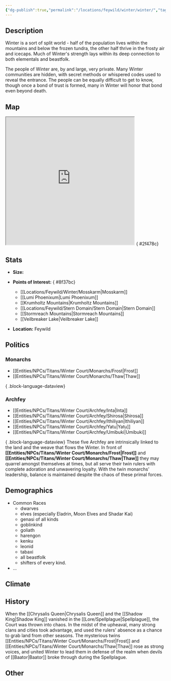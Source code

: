 ```yaml
---
{"dg-publish":true,"permalink":"/locations/feywild/winter/winter/","tags":["Location","Court","Winter"]}
---
```


## Description
Winter is a sort of split world - half of the population lives within the mountains and below the frozen tundra, the other half thrive in the frosty air and icecaps. 
Much of Winter's strength lays within its deep connection to both elementals and beastfolk. 


The people of Winter are, by and large, very private. Many Winter communities are hidden, with secret methods or whispered codes used to reveal the entrance. The people can be equally difficult to get to know, though once a bond of trust is formed, many in Winter will honor that bond even beyond death. 
## Map
<iframe src="https://ruetooo.github.io/leaflet-map-simple/winterMap" width=80% height="400"></iframe>
{ #2f478c}


## Stats
- **Size:** 
- **Points of Interest:**
{ #8f37bc}

    - [[Locations/Feywild/Winter/Mosskarm\|Mosskarm]]
    - [[Lumi Phoenixum\|Lumi Phoenixum]]
    - [[Krumholtz Mountains\|Krumholtz Mountains]]
    - [[Locations/Feywild/Stern Domain/Stern Domain\|Stern Domain]]
    - [[Stormreach Mountains\|Stormreach Mountains]]
    - [[Veilbreaker Lake\|Veilbreaker Lake]]
- **Location:** Feywild

## Politics
### Monarchs
- [[Entities/NPCs/Titans/Winter Court/Monarchs/Frost\|Frost]]
- [[Entities/NPCs/Titans/Winter Court/Monarchs/Thaw\|Thaw]]

{ .block-language-dataview}
### Archfey
- [[Entities/NPCs/Titans/Winter Court/Archfey/Inta\|Inta]]
- [[Entities/NPCs/Titans/Winter Court/Archfey/Shirosa\|Shirosa]]
- [[Entities/NPCs/Titans/Winter Court/Archfey/Ithiliyan\|Ithiliyan]]
- [[Entities/NPCs/Titans/Winter Court/Archfey/Yatu\|Yatu]]
- [[Entities/NPCs/Titans/Winter Court/Archfey/Umibuki\|Umibuki]]

{ .block-language-dataview}
These five Archfey are intrinsically linked to the land and the weave that flows the Winter. In front of **[[Entities/NPCs/Titans/Winter Court/Monarchs/Frost\|Frost]]** and **[[Entities/NPCs/Titans/Winter Court/Monarchs/Thaw\|Thaw]]** they may quarrel amongst themselves at times, but all serve their twin rulers with complete adoration and unwavering loyalty. With the twin monarchs' leadership, balance is maintained despite the chaos of these primal forces. 
## Demographics
- Common Races
    - dwarves 
    - elves (especially Eladrin, Moon Elves and Shadar Kai)
    - genasi of all kinds 
    - goblinkind
    - goliath
    - harengon  
    - kenku 
    - leonid 
    - tabaxi 
    - all beastfolk
    - shifters of every kind.
- ...

## Climate

## History
When the [[Chrysalis Queen\|Chrysalis Queen]] and the [[Shadow King\|Shadow King]] vanished in the [[Lore/Spellplague\|Spellplague]], the Court was thrown into chaos. In the midst of the upheaval, many strong clans and cities took advantage, and used the rulers' absence as a chance to grab land from other seasons. 
The mysterious twins [[Entities/NPCs/Titans/Winter Court/Monarchs/Frost\|Frost]] and [[Entities/NPCs/Titans/Winter Court/Monarchs/Thaw\|Thaw]] rose as strong voices, and united Winter to lead them in defense of the realm when devils of [[Baator\|Baator]] broke through during the Spellplague.
## Other 


